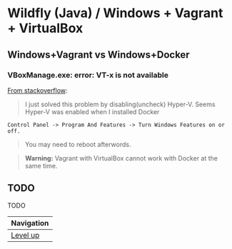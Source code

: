 # Wildfly (Java) / Windows + Vagrant + VirtualBox #

## Windows+Vagrant vs Windows+Docker ##

### VBoxManage.exe: error: VT-x is not available ###

[From stackoverflow](https://stackoverflow.com/questions/37955942/vagrant-up-vboxmanage-exe-error-vt-x-is-not-available-verr-vmx-no-vmx-code):

> I just solved this problem by disabling(uncheck) Hyper-V. Seems Hyper-V was enabled when I installed Docker

    Control Panel -> Program And Features -> Turn Windows Features on or off.

> You may need to reboot afterwords.

> **Warning:** Vagrant with VirtualBox cannot work with Docker at the same time.

## TODO ##

TODO

| Navigation               |
| ------------------------ |
| [Level up](../README.md) |
